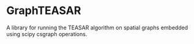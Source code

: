 # GraphTEASAR
A library for running the TEASAR algorithm on spatial graphs embedded using scipy csgraph operations.
